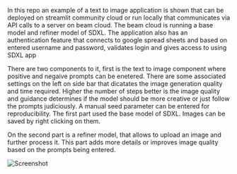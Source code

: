 In this repo an example of a text to image application is shown that can be deployed on streamlit community cloud or run locally that communicates via API calls to a server on beam cloud. The beam cloud is running a base model and refiner model of SDXL. The application also has an authentication feature that connects to google spread sheets and based on entered username and password, validates login and gives access to using SDXL app

There are two components to it, first is the text to image component where positive and negaive prompts can be enetered. There are some associated settings on the left on side bar that dicatates the image generation quality and time required. Higher the number of steps better is the image quality and guidance determines if the model should be more creative or just follow the prompts judiciously. A manual seed parameter can be entered for reproducibility. The first part used the base model of SDXL. Images can be saved by right clicking on them.

On the second part is a refiner model, that allows to upload an image and further process it. This part adds more details or improves image quality based on the prompts being entered.

![Screenshot](https://ibb.co/N35mxZ0)
